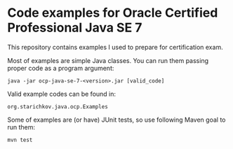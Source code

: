 # Code examples for Oracle Certified Professional Java SE 7
This repository contains examples I used to prepare for certification exam.

Most of examples are simple Java classes.
You can run them passing proper code as a program argument:

<pre><code>java -jar ocp-java-se-7-&lt;version&gt;.jar [valid_code]</code></pre>

Valid example codes can be found in:

<pre><code>org.starichkov.java.ocp.Examples</code></pre>

Some of examples are (or have) JUnit tests, so use following Maven goal to run them:

<pre><code>mvn test</code></pre>
